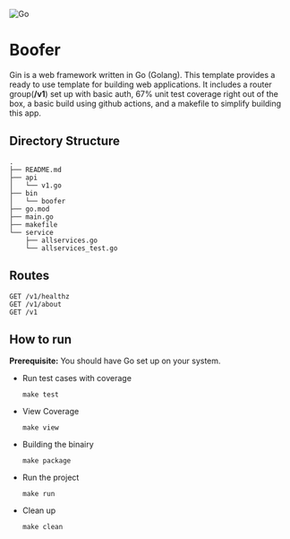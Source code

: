 ![Go](https://github.com/girdharshubham/Boofer/workflows/Go/badge.svg?branch=master)
# Boofer
Gin is a web framework written in Go (Golang). This template provides a ready to use template for building web applications. It includes a router group(**/v1**) set up with basic auth, 67% unit test coverage right out of the box, a basic build using github actions, and a makefile to simplify building this app.

## Directory Structure
```
.
├── README.md
├── api
│   └── v1.go
├── bin
│   └── boofer
├── go.mod
├── main.go
├── makefile
└── service
    ├── allservices.go
    └── allservices_test.go

```

## Routes
 ```
 GET /v1/healthz
 GET /v1/about
 GET /v1
 ```

## How to run
**Prerequisite:** You should have Go set up on your system.
 * Run test cases with coverage
   ```
   make test
   ```
 * View Coverage
   ```
   make view
   ```
 * Building the binairy
   ```
   make package
   ```
 * Run the project
   ```
   make run
   ```
 * Clean up
   ```
   make clean
   ```
